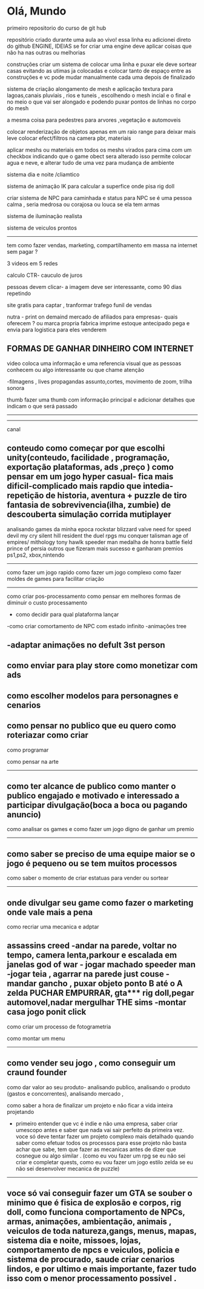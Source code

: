 # Olá, Mundo
 primeiro repositorio do curso de git hub

repositório criado durante uma aula ao vivo!
 essa linha eu adicionei direto do github
ENGINE, IDEIAS 
se for criar uma engine 
deve aplicar coisas  que não ha nas outras ou melhorias 

construções
criar um sistema de colocar uma linha e puxar
ele deve sortear casas  evitando as utimas ja colocadas
e colocar tanto de espaço  entre as construções 
e vc pode mudar manualmente cada uma depois de finalizado

sistema de criação alongamento de mesh e aplicação textura para lagoas,canais pluviais , rios e tuneis , 
escolhendo o mesh incial e o final e no meio o que vai ser alongado e podendo puxar pontos de linhas no corpo do mesh

a mesma coisa para pedestres 
para arvores ,vegetação e automoveis 



colocar renderização de objetos apenas em um raio range para deixar mais leve
colocar efect/filtros  na camera
pbr, materiais 

aplicar meshs ou materiais  em todos os meshs virados para cima  com um checkbox indicando que o game obect sera alterado 
isso permite colocar agua e neve, e alterar tudo de uma vez 
para mudança de ambiente

sistema dia e noite /cliamtico 

sistema de animação IK para calcular a superfice onde pisa
rig doll

criar sistema de NPC para  caminhada e status para NPC
se é uma pessoa calma , seria medrosa ou corajosa ou louca
se ela tem armas 

sistema de iluminação realista

sistema de veiculos prontos 


---------------------------------------------------------------------------

tem como fazer vendas, marketing, compartilhamento em massa na internet sem pagar ?

3 videos em 5 redes 

calculo CTR-
cauculo de juros

pessoas devem clicar- a imagem deve ser interessante, como 
90 dias 
repetindo

site gratis para captar , tranformar trafego
funil de vendas

nutra - print on demaind
mercado de afiliados para empresas- quais oferecem ?
ou marca propria
fabrica imprime estoque antecipado 
pega e envia para logistica para eles venderem


FORMAS DE GANHAR DINHEIRO COM INTERNET
---------------------------------------------------------------------------
video 
coloca uma informação e uma referencia visual que as pessoas conhecem
ou algo interessante ou que chame atenção

-filmagens , lives propagandas 
assunto,cortes, movimento de zoom,  trilha sonora
 

thumb
fazer uma thumb com informação principal e adicionar detalhes que indicam o que será passado 

-------------





--------------------------------------------------
canal 

conteudo 
como começar 
por que escolhi unity(conteudo, facilidade , programação, exportação plataformas, ads ,preço )
como pensar em um jogo
hyper casual- fica mais dificil-complicado mais rapdio que intedia-repetição
de historia, 
aventura + puzzle
de tiro
fantasia
de sobrevivencia(ilha, zumbie)
de descouberta
simulação
corrida
mutiplayer
-----------
analisando games da minha epoca
rockstar 
blizzard
valve
need for speed
devil my cry
silent hill
resident
the duel
rpgs
mu 
conquer
talisman
age of empires/ mithology
tony hawlk
speeder man
medalha de honra
battle field
prince of persia
outros que fizeram mais sucesso e ganharam premios ps1,ps2, xbox,nintendo

----------------
como fazer um jogo rapido
como fazer um jogo complexo
como fazer moldes de games  para facilitar criação 

----------
como criar pos-processamento
como pensar em melhores formas de  diminuir o custo processamento 
- como decidir para qual plataforma lançar

-como criar comortamento de NPC com estado infinito
-animações tree 

-adaptar animações no defult 3st person 
-----------
como enviar  para play store 
como monetizar com ads
------------
como escolher modelos 
para personagnes e cenarios 
------------

como pensar no publico que eu quero
como  roteriazar 
como criar
------------

como programar

como pensar na arte


--------------------------------------
como ter alcance de publico
como manter o publico engajado e motivado e interessado a participar
divulgação(boca a boca ou pagando anuncio)
-------------------------------------------
como analisar os games e como fazer um jogo digno de ganhar um premio

-----------------------------------------

como saber se preciso de uma equipe maior
se o jogo é pequeno ou se tem muitos processos
----------------------------------------------
como saber o momento de criar estatuas para vender ou sortear 

------------
onde divulgar seu game
como fazer o marketing
onde vale mais a pena
-------------------------

como recriar uma mecanica e adptar 

assassins creed -andar na parede, voltar no tempo, camera lenta,parkour e escalada em janelas
god of war - jogar machado
speeder man -jogar teia , agarrar na parede
just couse - mandar gancho , puxar objeto ponto B até o A
zelda PUCHAR EMPURRAR,
gta*** rig doll,pegar automovel,nadar mergulhar 
THE sims  -montar casa
jogo ponit click
--------------------------

como criar um processo de fotogrametria 

como montar um menu

--------------------------
como vender seu jogo , como conseguir um craund founder
--------------------------
como dar valor ao seu produto- analisando publico, analisando o produto (gastos e concorrentes), analisando mercado 
,

como saber a hora de finalizar um projeto e não ficar a vida inteira projetando 
- primeiro entender que vc é indie e não uma empresa, saber criar umescopo antes e saber que nada vai sair perfeito da primeira vez.
voce só deve tentar fazer um projeto complexo mais detalhado quando saber como efetuar todos os processos para esse projeto 
não basta achar que sabe, tem que fazer as mecanicas antes de dizer que cosnegue ou algo similar .
(como eu vou fazer um rpg se eu não sei criar e completar quests, como eu vou fazer um jogo estilo zelda se eu não sei desenvolver mecanica de puzzle)

----------------------------------------------------------
voce só vai conseguir fazer um GTA se souber o minimo que é fisica de explosão e corpos, rig doll, como funciona comportamento de NPCs, armas, animações, ambientação, animais , veiculos de toda natureza,gangs,
menus, mapas, sistema dia e noite, missoes, lojas, comportamento de npcs e veiculos, policia e sistema de procurado, saude
criar cenarios lindos, e por ultimo e mais importante, fazer tudo isso com o menor processamento possivel .
--------------------------------------
